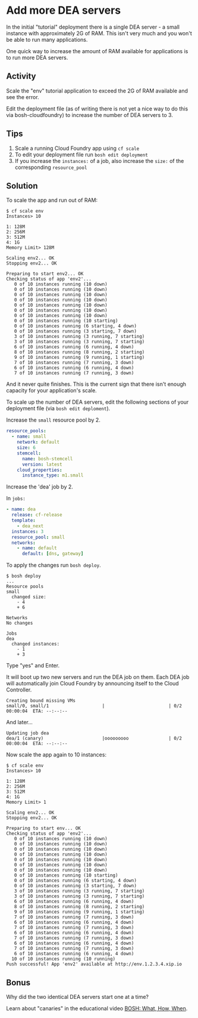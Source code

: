 # Add more DEA servers

In the initial "tutorial" deployment there is a single DEA server - a small instance with approximately 2G of RAM. This isn't very much and you won't be able to run many applications.

One quick way to increase the amount of RAM available for applications is to run more DEA servers.

## Activity

Scale the "env" tutorial application to exceed the 2G of RAM available and see the error.

Edit the deployment file (as of writing there is not yet a nice way to do this via bosh-cloudfoundry) to increase the number of DEA servers to 3.

## Tips

1. Scale a running Cloud Foundry app using `cf scale`
1. To edit your deployment file run `bosh edit deployment`
1. If you increase the `instances:` of a job, also increase the `size:` of the corresponding `resource_pool`

## Solution

To scale the app and run out of RAM:

```
$ cf scale env
Instances> 10

1: 128M
2: 256M
3: 512M
4: 1G
Memory Limit> 128M

Scaling env2... OK
Stopping env2... OK

Preparing to start env2... OK
Checking status of app 'env2'...
   0 of 10 instances running (10 down)
   0 of 10 instances running (10 down)
   0 of 10 instances running (10 down)
   0 of 10 instances running (10 down)
   0 of 10 instances running (10 down)
   0 of 10 instances running (10 down)
   0 of 10 instances running (10 down)
   0 of 10 instances running (10 starting)
   0 of 10 instances running (6 starting, 4 down)
   0 of 10 instances running (3 starting, 7 down)
   3 of 10 instances running (3 running, 7 starting)
   3 of 10 instances running (3 running, 7 starting)
   6 of 10 instances running (6 running, 4 down)
   8 of 10 instances running (8 running, 2 starting)
   9 of 10 instances running (9 running, 1 starting)
   7 of 10 instances running (7 running, 3 down)
   6 of 10 instances running (6 running, 4 down)
   7 of 10 instances running (7 running, 3 down)
```

And it never quite finishes. This is the current sign that there isn't enough capacity for your application's scale.

To scale up the number of DEA servers, edit the following sections of your deployment file (via `bosh edit deploment`).

Increase the `small` resource pool by 2.

``` yaml
resource_pools:
  - name: small
    network: default
    size: 6
    stemcell:
      name: bosh-stemcell
      version: latest
    cloud_properties:
      instance_type: m1.small
```

Increase the 'dea' job by 2.

In `jobs:`

``` yaml
- name: dea
  release: cf-release
  template:
    - dea_next
  instances: 3
  resource_pool: small
  networks:
    - name: default
      default: [dns, gateway]
```

To apply the changes run `bosh deploy`.

```
$ bosh deploy
...
Resource pools
small
  changed size: 
    - 4
    + 6

Networks
No changes

Jobs
dea
  changed instances: 
    - 1
    + 3
```

Type "yes" and Enter.

It will boot up two new servers and run the DEA job on them. Each DEA job will automatically join Cloud Foundry by announcing itself to the Cloud Controller.

```
Creating bound missing VMs
small/0, small/1                    |                        | 0/2 00:00:04  ETA: --:--:--          
```

And later...

```
Updating job dea
dea/1 (canary)                      |ooooooooo               | 0/2 00:00:04  ETA: --:--:--          
```

Now scale the app again to 10 instances:

```
$ cf scale env
Instances> 10

1: 128M
2: 256M
3: 512M
4: 1G
Memory Limit> 1 

Scaling env2... OK
Stopping env2... OK

Preparing to start env... OK
Checking status of app 'env2'...
   0 of 10 instances running (10 down)
   0 of 10 instances running (10 down)
   0 of 10 instances running (10 down)
   0 of 10 instances running (10 down)
   0 of 10 instances running (10 down)
   0 of 10 instances running (10 down)
   0 of 10 instances running (10 down)
   0 of 10 instances running (10 starting)
   0 of 10 instances running (6 starting, 4 down)
   0 of 10 instances running (3 starting, 7 down)
   3 of 10 instances running (3 running, 7 starting)
   3 of 10 instances running (3 running, 7 starting)
   6 of 10 instances running (6 running, 4 down)
   8 of 10 instances running (8 running, 2 starting)
   9 of 10 instances running (9 running, 1 starting)
   7 of 10 instances running (7 running, 3 down)
   6 of 10 instances running (6 running, 4 down)
   7 of 10 instances running (7 running, 3 down)
   6 of 10 instances running (6 running, 4 down)
   7 of 10 instances running (7 running, 3 down)
   6 of 10 instances running (6 running, 4 down)
   7 of 10 instances running (7 running, 3 down)
   6 of 10 instances running (6 running, 4 down)
  10 of 10 instances running (10 running)
Push successful! App 'env2' available at http://env.1.2.3.4.xip.io
```


## Bonus

Why did the two identical DEA servers start one at a time?

Learn about "canaries" in the educational video [BOSH: What, How, When](http://drnicwilliams.com/2012/05/15/bosh-what-how-when/ "Dr Nic's   BOSH: What, How, When").
